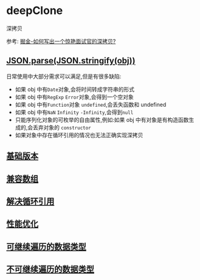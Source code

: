 # deepClone

深拷贝

参考: [掘金-如何写出一个惊艳面试官的深拷贝?](https://juejin.im/post/5d6aa4f96fb9a06b112ad5b1)

## [JSON.parse(JSON.stringify(obj))](./clone_1.js)

日常使用中大部分需求可以满足,但是有很多缺陷:

- 如果 obj 中有`Date`对象,会将时间转成字符串的形式
- 如果 obj 中有`RegExp` `Error`对象,会得到一个空对象
- 如果 obj 中有`Function`对象 `undefined`,会丢失函数和 undefined
- 如果 obj 中有`NaN` `Infinity` `-Infinity`,会得到`null`
- 只能序列化对象的可枚举的自由属性,例如:如果 obj 中有对象是有构造函数生成的,会丢弃对象的 `constructor`
- 如果对象中存在循环引用的情况也无法正确实现深拷贝

## [基础版本](./clone_1.js)

## [兼容数组](./clone_2.js)

## [解决循环引用](./clone_3.js)

## [性能优化](./clone_4.js)

## [可继续遍历的数据类型](./clone_5.js)

## [不可继续遍历的数据类型](./clone_6.js)
